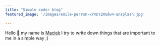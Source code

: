 ```yaml
---
title: "Simple coder blog"
featured_image: '/images/emile-perron-xrVDYZRGdw4-unsplash.jpg'

---
```


Hello 👋 my name is [Maciek](https://flakm.github.io/about/) I try to write down things that are important
to me in a simple way ;) 


<!-- Strona główna -->


